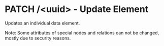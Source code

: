 # PATCH /&lt;uuid&gt; - Update Element

Updates an individual data element.

Note: Some attributes of special nodes and relations can not be changed, mostly due to security reasons.
